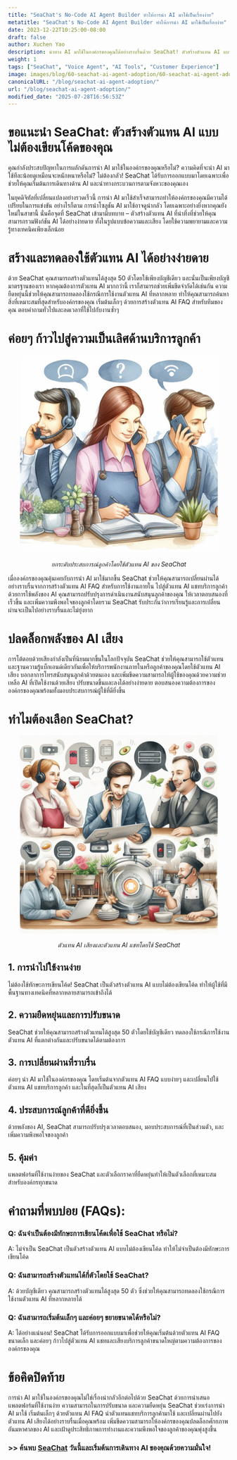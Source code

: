 ```yaml
---
title: "SeaChat's No-Code AI Agent Builder ทำให้การนำ AI มาใช้เป็นเรื่องง่าย"
metatitle: "SeaChat's No-Code AI Agent Builder ทำให้การนำ AI มาใช้เป็นเรื่องง่าย"
date: 2023-12-22T10:25:00-08:00
draft: false
author: Xuchen Yao
description: นำทาง AI มาใช้ในองค์กรของคุณได้อย่างราบรื่นด้วย SeaChat! ตัวสร้างตัวแทน AI แบบไม่ต้องเขียนโค้ดนี้ช่วยให้กระบวนการง่ายขึ้น ทำให้ง่ายและไม่ยุ่งยาก เริ่มต้นจากกรณีการใช้งานง่ายๆ และค่อยๆ เพิ่มการนำ AI มาใช้โดยการทดลองใช้วิธีต่างๆ ในการใช้ประโยชน์จาก AI
weight: 1
tags: ["SeaChat", "Voice Agent", "AI Tools", "Customer Experience"]
image: images/blog/60-seachat-ai-agent-adoption/60-seachat-ai-agent-adoption.png
canonicalURL: "/blog/seachat-ai-agent-adoption/"
url: "/blog/seachat-ai-agent-adoption/"
modified_date: "2025-07-28T16:56:53Z"
---
```


# ขอแนะนำ SeaChat: ตัวสร้างตัวแทน AI แบบไม่ต้องเขียนโค้ดของคุณ

คุณกำลังประสบปัญหาในการผลักดันการนำ AI มาใช้ในองค์กรของคุณหรือไม่? ความคิดที่จะนำ AI มาใช้ทีละน้อยดูเหมือนจะหนักหนาหรือไม่? ไม่ต้องกลัว! SeaChat ได้รับการออกแบบมาโดยเฉพาะเพื่อช่วยให้คุณเริ่มต้นการเดินทางด้าน AI และนำทางกระบวนการตามจังหวะของคุณเอง

ในยุคดิจิทัลที่เปลี่ยนแปลงอย่างรวดเร็วนี้ การนำ AI มาใช้สำเร็จสามารถทำให้องค์กรของคุณมีความได้เปรียบในการแข่งขัน อย่างไรก็ตาม การนำโซลูชัน AI มาใช้อาจดูน่ากลัว โดยเฉพาะอย่างยิ่งหากคุณยังใหม่ในสาขานี้ นั่นคือจุดที่ SeaChat เข้ามามีบทบาท – ตัวสร้างตัวแทน AI ที่น่าทึ่งที่ช่วยให้คุณสามารถรวมฟังก์ชัน AI ได้อย่างง่ายดาย ทั้งในรูปแบบข้อความและเสียง โดยใช้ความพยายามและความรู้ทางเทคนิคเพียงเล็กน้อย

# สร้างและทดลองใช้ตัวแทน AI ได้อย่างง่ายดาย

ด้วย SeaChat คุณสามารถสร้างตัวแทนได้สูงสุด 50 ตัวโดยใช้เพียงบัญชีเดียว และนั่นเป็นเพียงบัญชีมาตรฐานของเรา หากคุณต้องการตัวแทน AI มากกว่านี้ เราก็สามารถช่วยเพิ่มขีดจำกัดได้เช่นกัน ความยืดหยุ่นนี้ช่วยให้คุณสามารถทดลองใช้กรณีการใช้งานตัวแทน AI ที่หลากหลาย ทำให้คุณสามารถค้นหาสิ่งที่เหมาะสมที่สุดสำหรับองค์กรของคุณ เริ่มต้นเล็กๆ ด้วยการสร้างตัวแทน AI FAQ สำหรับทีมของคุณ ตอบคำถามทั่วไปและลดเวลาที่ใช้ไปกับงานซ้ำๆ

# ค่อยๆ ก้าวไปสู่ความเป็นเลิศด้านบริการลูกค้า

<center>
<img height="450px" src="/images/blog/50x-all-seachat-agents/transfer-to-and-from-ai-agent.jpeg" alt="ยกระดับประสบการณ์ลูกค้าโดยใช้ตัวแทน AI ของ SeaChat"/>

*ยกระดับประสบการณ์ลูกค้าโดยใช้ตัวแทน AI ของ SeaChat*
</center>

เมื่อองค์กรของคุณคุ้นเคยกับการนำ AI มาใช้มากขึ้น SeaChat ช่วยให้คุณสามารถเปลี่ยนผ่านได้อย่างราบรื่นจากการสร้างตัวแทน AI FAQ สำหรับการใช้งานภายใน ไปสู่ตัวแทน AI แชทบริการลูกค้า ด้วยการใช้พลังของ AI คุณสามารถปรับปรุงการดำเนินงานสนับสนุนลูกค้าของคุณ ให้เวลาตอบสนองที่เร็วขึ้น และเพิ่มความพึงพอใจของลูกค้าโดยรวม SeaChat รับประกันว่าการเรียนรู้และการเปลี่ยนผ่านจะเป็นไปอย่างราบรื่นและไม่ยุ่งยาก

# ปลดล็อกพลังของ AI เสียง

การโต้ตอบด้วยเสียงกำลังเป็นที่นิยมมากขึ้นในโลกปัจจุบัน SeaChat ช่วยให้คุณสามารถใช้ตัวแทนและฐานความรู้แบ็กเอนด์เดียวกันเพื่อให้บริการพนักงานภายในหรือลูกค้าของคุณโดยใช้ตัวแทน AI เสียง บอกลาการโทรสนับสนุนลูกค้าด้วยตนเอง และเพิ่มขีดความสามารถให้ผู้ใช้ของคุณด้วยความช่วยเหลือ AI ที่เปิดใช้งานด้วยเสียง ปรับขนาดขึ้นและลงได้อย่างง่ายดาย ตอบสนองความต้องการขององค์กรของคุณพร้อมทั้งมอบประสบการณ์ผู้ใช้ที่ดียิ่งขึ้น

# ทำไมต้องเลือก SeaChat?

<center>
<img height="450px" src="/images/blog/50x-all-seachat-agents/call-or-text-agents.jpeg" alt="ตัวแทน AI เสียงและตัวแทน AI แชทโดยใช้ SeaChat"/>

*ตัวแทน AI เสียงและตัวแทน AI แชทโดยใช้ SeaChat*
</center>

## 1. การนำไปใช้งานง่าย
ไม่ต้องใช้ทักษะการเขียนโค้ด! SeaChat เป็นตัวสร้างตัวแทน AI แบบไม่ต้องเขียนโค้ด ทำให้ผู้ใช้ที่มีพื้นฐานทางเทคนิคที่หลากหลายสามารถเข้าถึงได้

## 2. ความยืดหยุ่นและการปรับขนาด
SeaChat ช่วยให้คุณสามารถสร้างตัวแทนได้สูงสุด 50 ตัวโดยใช้บัญชีเดียว ทดลองใช้กรณีการใช้งานตัวแทน AI ที่แตกต่างกันและปรับขนาดได้ตามต้องการ

## 3. การเปลี่ยนผ่านที่ราบรื่น
ค่อยๆ นำ AI มาใช้ในองค์กรของคุณ โดยเริ่มต้นจากตัวแทน AI FAQ แบบง่ายๆ และเปลี่ยนไปใช้ตัวแทน AI แชทบริการลูกค้า และในที่สุดก็เป็นตัวแทน AI เสียง

## 4. ประสบการณ์ลูกค้าที่ดียิ่งขึ้น
ด้วยพลังของ AI, SeaChat สามารถปรับปรุงเวลาตอบสนอง, มอบประสบการณ์ที่เป็นส่วนตัว, และเพิ่มความพึงพอใจของลูกค้า

## 5. คุ้มค่า
แพลตฟอร์มที่ใช้งานง่ายของ SeaChat และตัวเลือกราคาที่ยืดหยุ่นทำให้เป็นตัวเลือกที่เหมาะสมสำหรับองค์กรทุกขนาด


# คำถามที่พบบ่อย (FAQs):

### Q: ฉันจำเป็นต้องมีทักษะการเขียนโค้ดเพื่อใช้ SeaChat หรือไม่?
A: ไม่จำเป็น SeaChat เป็นตัวสร้างตัวแทน AI แบบไม่ต้องเขียนโค้ด ทำให้ไม่จำเป็นต้องมีทักษะการเขียนโค้ด

### Q: ฉันสามารถสร้างตัวแทนได้กี่ตัวโดยใช้ SeaChat?
A: ด้วยบัญชีเดียว คุณสามารถสร้างตัวแทนได้สูงสุด 50 ตัว ซึ่งช่วยให้คุณสามารถทดลองใช้กรณีการใช้งานตัวแทน AI ที่หลากหลายได้

### Q: ฉันสามารถเริ่มต้นเล็กๆ และค่อยๆ ขยายขนาดได้หรือไม่?
A: ได้อย่างแน่นอน! SeaChat ได้รับการออกแบบมาเพื่อช่วยให้คุณเริ่มต้นด้วยตัวแทน AI FAQ ขนาดเล็ก และค่อยๆ ก้าวไปสู่ตัวแทน AI แชทและเสียงบริการลูกค้าขนาดใหญ่ตามความต้องการขององค์กรของคุณ

# ข้อคิดปิดท้าย

การนำ AI มาใช้ในองค์กรของคุณไม่ใช่เรื่องน่ากลัวอีกต่อไปด้วย SeaChat ด้วยการนำเสนอแพลตฟอร์มที่ใช้งานง่าย ความสามารถในการปรับขนาด และความยืดหยุ่น SeaChat ช่วยเร่งการนำ AI มาใช้ เริ่มต้นเล็กๆ ด้วยตัวแทน AI FAQ นำตัวแทนแชทบริการลูกค้ามาใช้ และเปลี่ยนผ่านไปยังตัวแทน AI เสียงได้อย่างราบรื่นเมื่อคุณพร้อม เพิ่มขีดความสามารถให้องค์กรของคุณปลดล็อกศักยภาพอันมหาศาลของ AI และเฝ้าดูประสิทธิภาพการทำงานและความพึงพอใจของลูกค้าของคุณพุ่งสูงขึ้น


### >> ค้นพบ [SeaChat](https://chat.seasalt.ai/?utm_source=blog) วันนี้และเริ่มต้นการเดินทาง AI ของคุณด้วยความมั่นใจ!
